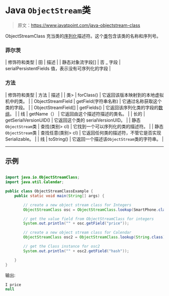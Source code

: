 # Java `ObjectStream`类

> 原文：<https://www.javatpoint.com/java-objectstream-class>

ObjectStreamClass 充当类的[序列化](serialization-in-java)描述符。这个[类](object-and-class-in-java)包含该类的名称和序列号。

### 菲尔茨

| 修饰符和类型 | 田 | 描述 |
| 静态对象流字段[] | 否 _ 字段 | serialPersistentFields 值，表示没有可序列化的字段 |

### 方法

| 修饰符和类型 | 方法 | 描述 |
| 类> | forClass() | 它返回该版本映射到的本地虚拟机中的类。 |
| ObjectStreamField | getField(字符串名称) | 它通过名称获取这个类的字段。 |
| ObjectStreamField[] | getFields() | 它返回该序列化类的字段的[数组](array-in-java)。 |
| 线 | getName（） | 它返回由这个描述符描述的类名。 |
| 长的 | getSerialVersionUID() | 它返回这个类的 serialVersionUID。 |
| 静态`ObjectStream`类 | 查找(类别> cl) | 它找到一个可以序列化的类的描述符。 |
| 静态`ObjectStream`类 | 查找任意(类别> cl) | 它返回任何类的描述符，不管它是否实现 Serializable。 |
| 线 | toString() | 它返回一个描述该`ObjectStream`类的字符串。 |

* * *

## 示例

```java

import java.io.ObjectStreamClass;
import java.util.Calendar;

public class ObjectStreamClassExample {
	public static void main(String[] args) {

		// create a new object stream class for Integers
		ObjectStreamClass osc = ObjectStreamClass.lookup(SmartPhone.class);

		// get the value field from ObjectStreamClass for integers
		System.out.println("" + osc.getField("price"));

		// create a new object stream class for Calendar
		ObjectStreamClass osc2 = ObjectStreamClass.lookup(String.class);

		// get the Class instance for osc2
		System.out.println("" + osc2.getField("hash"));

	}
}

```

输出:

```java
I price
null

```